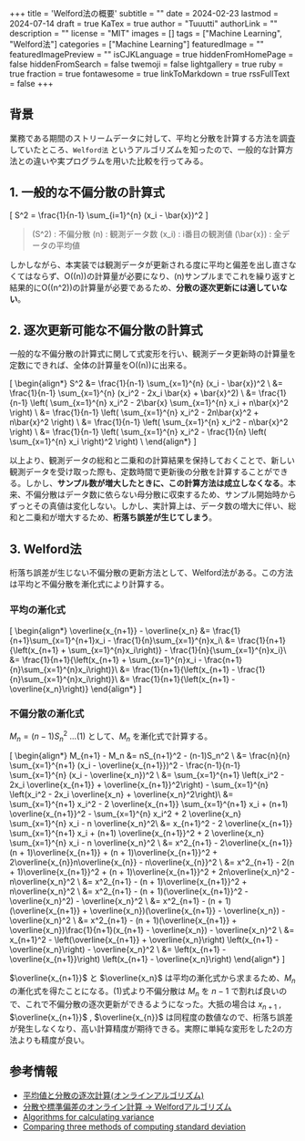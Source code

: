 +++
title = 'Welford法の概要'
subtitle = ""
date = 2024-02-23
lastmod = 2024-07-14
draft = true
KaTex = true
author = "Tuuutti"
authorLink = ""
description = ""
license = "MIT"
images = []
tags = ["Machine Learning", "Welford法"]
categories = ["Machine Learning"]
featuredImage = ""
featuredImagePreview = ""
isCJKLanguage = true
hiddenFromHomePage = false
hiddenFromSearch = false
twemoji = false
lightgallery = true
ruby = true
fraction = true
fontawesome = true
linkToMarkdown = true
rssFullText = false
+++

<!--more-->

## 背景
業務である期間のストリームデータに対して、平均と分散を計算する方法を調査していたところ、`Welford法` というアルゴリズムを知ったので、一般的な計算方法との違いや実プログラムを用いた比較を行ってみる。

## 1. 一般的な不偏分散の計算式
\[
S^2 = \frac{1}{n-1} \sum_{i=1}^{n} (x_i - \bar{x})^2
\]

> \(S^2\) : 不偏分散
> \(n\) : 観測データ数
> \(x_i\) : i番目の観測値
> \(\bar{x}\) : 全データの平均値

しかしながら、本実装では観測データが更新される度に平均と偏差を出し直さなくてはならず、O(\(n\))の計算量が必要になり、\(n\)サンプルまでこれを繰り返すと結果的にO(\(n^2\))の計算量が必要であるため、**分散の逐次更新には適していない**。
<br>

## 2. 逐次更新可能な不偏分散の計算式
一般的な不偏分散の計算式に関して式変形を行い、観測データ更新時の計算量を定数にできれば、全体の計算量をO(\(n\))に出来る。

\[
\begin{align*}
S^2 &= \frac{1}{n-1} \sum_{x=1}^{n} (x_i - \bar{x})^2 \\
&= \frac{1}{n-1} \sum_{x=1}^{n} (x_i^2 - 2x_i \bar{x} + \bar{x}^2) \\
&= \frac{1}{n-1} \left( \sum_{x=1}^{n} x_i^2 - 2\bar{x} \sum_{x=1}^{n} x_i + n\bar{x}^2 \right) \\
&= \frac{1}{n-1} \left( \sum_{x=1}^{n} x_i^2 - 2n\bar{x}^2 + n\bar{x}^2 \right) \\
&= \frac{1}{n-1} \left( \sum_{x=1}^{n} x_i^2 - n\bar{x}^2 \right) \\
&= \frac{1}{n-1} \left( \sum_{x=1}^{n} x_i^2 - \frac{1}{n} \left( \sum_{x=1}^{n} x_i \right)^2 \right) \\
\end{align*}
\]

以上より、観測データの総和と二乗和の計算結果を保持しておくことで、新しい観測データを受け取った際も、定数時間で更新後の分散を計算することができる。しかし、**サンプル数が増⼤したときに、この計算方法は成立しなくなる**。本来、不偏分散はデータ数に依らない⺟分散に収束するため、サンプル開始時からずっとその真値は変化しない。しかし、実計算上は、データ数の増大に伴い、総和と二乗和が増⼤するため、**桁落ち誤差が生じてしまう**。

## 3. Welford法
桁落ち誤差が生じない不偏分散の更新方法として、Welford法がある。この方法は平均と不偏分散を漸化式により計算する。

### 平均の漸化式
\[
\begin{align*}
\overline{x_{n+1}} - \overline{x_n} &= \frac{1}{n+1}\sum_{x=1}^{n+1}x_i - \frac{1}{n}\sum_{x=1}^{n}x_i\\
&= \frac{1}{n+1}{\left(x_{n+1} + \sum_{x=1}^{n}x_i\right)} - \frac{1}{n}{\sum_{x=1}^{n}x_i}\\
&= \frac{1}{n+1}{\left(x_{n+1} + \sum_{x=1}^{n}x_i - \frac{n+1}{n}\sum_{x=1}^{n}x_i\right)}\\
&= \frac{1}{n+1}{\left(x_{n+1} - \frac{1}{n}\sum_{x=1}^{n}x_i\right)}\\
&= \frac{1}{n+1}{\left(x_{n+1} - \overline{x_n}\right)}
\end{align*}
\]

### 不偏分散の漸化式
$M_n = (n − 1)S_n^2$ …(1) として、$M_n$ を漸化式で計算する。

\[
\begin{align*}
M_{n+1} - M_n &= nS_{n+1}^2 - (n-1)S_n^2 \\
&= \frac{n}{n} \sum_{x=1}^{n+1} (x_i - \overline{x_{n+1}})^2 - \frac{n-1}{n-1} \sum_{x=1}^{n} (x_i - \overline{x_n})^2 \\
&= \sum_{x=1}^{n+1} \left(x_i^2 - 2x_i \overline{x_{n+1}} + \overline{x_{n+1}}^2\right) - \sum_{x=1}^{n} \left(x_i^2 - 2x_i \overline{x_n} + \overline{x_n}^2\right)\\
&= \sum_{x=1}^{n+1} x_i^2 - 2 \overline{x_{n+1}} \sum_{x=1}^{n+1} x_i + (n+1) \overline{x_{n+1}}^2 - \sum_{x=1}^{n} x_i^2 + 2 \overline{x_n} \sum_{x=1}^{n} x_i - n \overline{x_n}^2\\
&= x_{n+1}^2 - 2 \overline{x_{n+1}} \sum_{x=1}^{n+1} x_i + (n+1) \overline{x_{n+1}}^2 + 2 \overline{x_n} \sum_{x=1}^{n} x_i - n \overline{x_n}^2 \\
&= x^2_{n+1} - 2\overline{x_{n+1}}(n + 1)\overline{x_{n+1}} + (n + 1)\overline{x_{n+1}}^2 + 2\overline{x_{n}}n\overline{x_{n}} - n\overline{x_{n}}^2 \\
&= x^2_{n+1} - 2(n + 1)\overline{x_{n+1}}^2 + (n + 1)\overline{x_{n+1}}^2 + 2n\overline{x_n}^2 - n\overline{x_n}^2 \\
&= x^2_{n+1} - (n + 1)\overline{x_{n+1}}^2 + n\overline{x_n}^2 \\
&= x^2_{n+1} - (n + 1)(\overline{x_{n+1}}^2 - \overline{x_n}^2) - \overline{x_n}^2 \\
&= x^2_{n+1} - (n + 1)(\overline{x_{n+1}} + \overline{x_n})(\overline{x_{n+1}} - \overline{x_n}) - \overline{x_n}^2 \\
&= x^2_{n+1} - (n + 1)(\overline{x_{n+1}} + \overline{x_n})\frac{1}{n+1}(x_{n+1} - \overline{x_n}) - \overline{x_n}^2 \\
&= x_{n+1}^2 - \left(\overline{x_{n+1}} + \overline{x_n}\right) \left(x_{n+1} - \overline{x_n}\right) - \overline{x_n}^2 \\
&=  \left(x_{n+1} - \overline{x_{n+1}}\right) \left(x_{n+1} - \overline{x_n}\right)
\end{align*}
\]

$\overline{x_{n+1}}$ と $\overline{x_n}$ は平均の漸化式から求まるため、$M_n$の漸化式を得たことになる。(1)式より不偏分散は $M_n$ を $n-1$ で割れば良いので、これで不偏分散の逐次更新ができるようになった。⼤抵の場合は $x_{n+1}$ , $\overline{x_{n+1}}$ , $\overline{x_{n}}$ は同程度の数値なので、桁落ち誤差が発⽣しなくなり、高い計算精度が期待できる。実際に単純な変形をした2の⽅法よりも精度が良い。

## 参考情報
- [平均値と分散の逐次計算(オンラインアルゴリズム)](https://qiita.com/cartooh/items/2e4c9a9c4727d47d3937)
- [分散や標準偏差のオンライン計算 → Welfordアルゴリズム](https://blog.data-hacker.net/2020/11/welford.html)
- [Algorithms for calculating variance](https://en.wikipedia.org/wiki/Algorithms_for_calculating_variance)
- [Comparing three methods of computing standard deviation](https://www.johndcook.com/blog/2008/09/26/comparing-three-methods-of-computing-standard-deviation/)